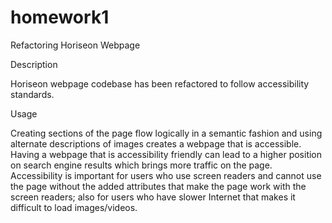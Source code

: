 # homework1
Refactoring Horiseon Webpage

Description

Horiseon webpage codebase has been refactored to follow accessibility standards.

Usage

Creating sections of the page flow logically in a semantic fashion and using alternate descriptions of images creates a webpage that is accessible.  Having a webpage that is accessibility friendly can lead to a higher position on search engine results which brings more traffic on the page.  Accessibility is important for users who use screen readers and cannot use the page without the added attributes that make the page work with the screen readers; also for users who have slower Internet that makes it difficult to load images/videos.

